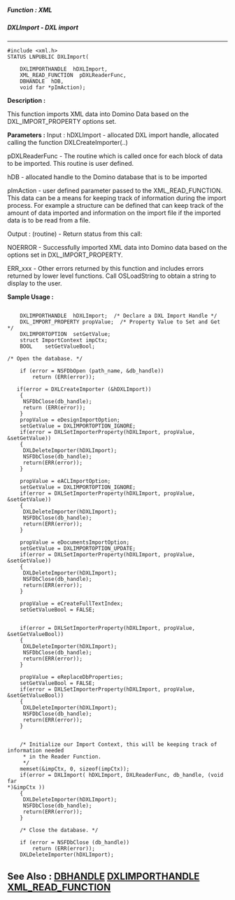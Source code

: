 ##### Function : XML
##### DXLImport - DXL import
---
```
#include <xml.h>
STATUS LNPUBLIC DXLImport(

	DXLIMPORTHANDLE  hDXLImport,
	XML_READ_FUNCTION  pDXLReaderFunc,
	DBHANDLE  hDB,
	void far *pImAction);
```
**Description :**

This function imports XML data into Domino Data based on the 
DXL_IMPORT_PROPERTY options set.

**Parameters :**
Input :
hDXLImport  -  allocated DXL import handle, allocated calling the function DXLCreateImporter(..)

pDXLReaderFunc  -  The routine which is called once for each block of data to be imported.  This routine is user defined.

hDB  -  allocated handle to the Domino database that is to be imported

pImAction  -  user defined parameter passed to the XML_READ_FUNCTION.  This data can be a means for keeping track of information during the import process.  For example a structure can be defined that can keep track of the amount of data imported and information on the import file if the imported data is to be read from a file.


Output :
(routine)  -  Return status from this call: 

NOERROR - Successfully imported XML data into Domino data based on the options set in DXL_IMPORT_PROPERTY.

ERR_xxx - Other errors returned by this function and includes errors returned by lower level functions. Call OSLoadString to obtain a string to display to the user.



**Sample Usage :**
```
	
	DXLIMPORTHANDLE  hDXLImport;  /* Declare a DXL Import Handle */
	DXL_IMPORT_PROPERTY propValue;  /* Property Value to Set and Get */
	DXLIMPORTOPTION  setGetValue;
	struct ImportContext impCtx;
	BOOL    setGetValueBool;

/* Open the database. */
	
    if (error = NSFDbOpen (path_name, &db_handle))
        return (ERR(error));

   if(error = DXLCreateImporter (&hDXLImport))
	{
	 NSFDbClose(db_handle);
	 return (ERR(error));
	}
	propValue = eDesignImportOption;
	setGetValue = DXLIMPORTOPTION_IGNORE;
	if(error = DXLSetImporterProperty(hDXLImport, propValue, &setGetValue))
	{
	 DXLDeleteImporter(hDXLImport);
	 NSFDbClose(db_handle);
	 return(ERR(error));
	}
	
	propValue = eACLImportOption;
	setGetValue = DXLIMPORTOPTION_IGNORE;
	if(error = DXLSetImporterProperty(hDXLImport, propValue, &setGetValue))
	{
	 DXLDeleteImporter(hDXLImport);
	 NSFDbClose(db_handle);
	 return(ERR(error));
	}
	
	propValue = eDocumentsImportOption;
	setGetValue = DXLIMPORTOPTION_UPDATE;
	if(error = DXLSetImporterProperty(hDXLImport, propValue, &setGetValue))
	{
	 DXLDeleteImporter(hDXLImport);
	 NSFDbClose(db_handle);
	 return(ERR(error));
	}
	
	propValue = eCreateFullTextIndex;
	setGetValueBool = FALSE;

	
	if(error = DXLSetImporterProperty(hDXLImport, propValue, 
&setGetValueBool))
	{
	 DXLDeleteImporter(hDXLImport);
	 NSFDbClose(db_handle);
	 return(ERR(error));
	}

	propValue = eReplaceDbProperties;
	setGetValueBool = FALSE;
	if(error = DXLSetImporterProperty(hDXLImport, propValue, 
&setGetValueBool))
	{
	 DXLDeleteImporter(hDXLImport);
	 NSFDbClose(db_handle);
	 return(ERR(error));
	}


	/* Initialize our Import Context, this will be keeping track of 
information needed
	 * in the Reader Function.
	 */
	memset(&impCtx, 0, sizeof(impCtx));
	if(error = DXLImport( hDXLImport, DXLReaderFunc, db_handle, (void far 
*)&impCtx ))
	{
	 DXLDeleteImporter(hDXLImport);
	 NSFDbClose(db_handle);
	 return(ERR(error));
	}

    /* Close the database. */

    if (error = NSFDbClose (db_handle))
        return (ERR(error));
	DXLDeleteImporter(hDXLImport);
```
**See Also :**
[DBHANDLE](/reference/Data/DBHANDLE)
[DXLIMPORTHANDLE](/reference/Data/DXLIMPORTHANDLE)
[XML_READ_FUNCTION](/reference/Data/XML_READ_FUNCTION)
---
